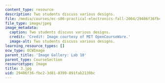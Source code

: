 ```yaml
---
content_type: resource
description: Two students discuss various designs.
file: /media/courses/ec-s06-practical-electronics-fall-2004/29406f36fbc23d818399891fab2139bc_3.jpg
file_type: image/jpeg
image_metadata:
  caption: Two students discuss various designs.
  credit: 'Credit: Image courtesy of MIT OpenCourseWare.'
  image-alt: Two students discuss various designs.
learning_resource_types: []
ocw_type: OCWImage
parent_title: 'Image Gallery: Lab 10'
parent_type: CourseSection
resourcetype: Image
title: 3.jpg
uid: 29406f36-fbc2-3d81-8399-891fab2139bc
---
```

